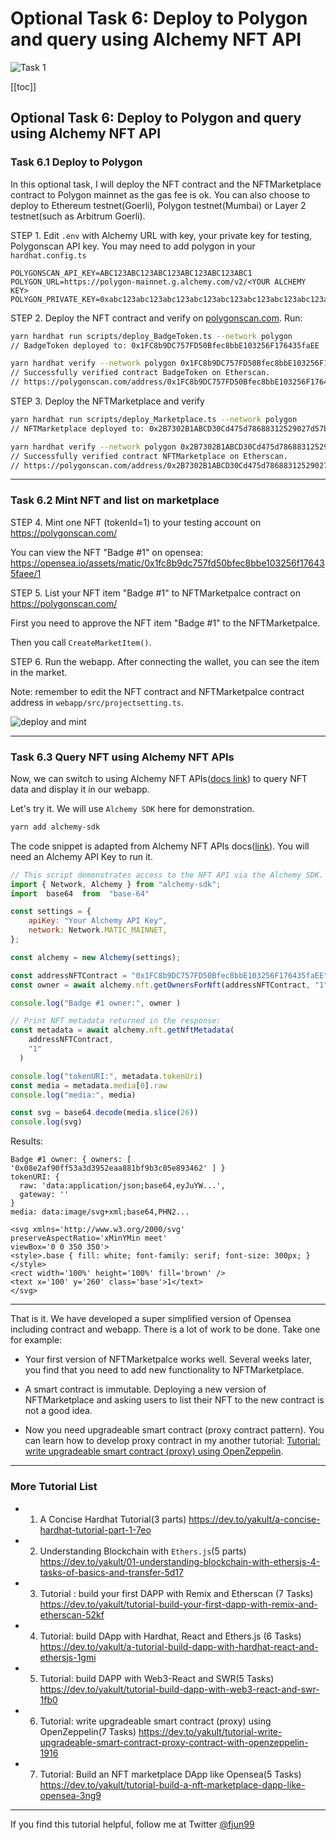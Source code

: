 # Optional Task 6: Deploy to Polygon and query using Alchemy NFT API


![Task 1](https://dev-to-uploads.s3.amazonaws.com/uploads/articles/8wcepjjin74cyva3ld0t.png)

[[toc]]

## Optional Task 6: Deploy to Polygon and query using Alchemy NFT API <a name="task6"></a>

### Task 6.1 Deploy to Polygon

In this optional task, I will deploy the NFT contract and the NFTMarketplace contract to Polygon mainnet as the gas fee is ok. You can also choose to deploy to Ethereum testnet(Goerli), Polygon testnet(Mumbai) or Layer 2 testnet(such as Arbitrum Goerli).

STEP 1. Edit `.env` with Alchemy URL with key, your private key for testing, Polygonscan API key. You may need to add polygon in your `hardhat.config.ts`

```
POLYGONSCAN_API_KEY=ABC123ABC123ABC123ABC123ABC123ABC1
POLYGON_URL=https://polygon-mainnet.g.alchemy.com/v2/<YOUR ALCHEMY KEY>
POLYGON_PRIVATE_KEY=0xabc123abc123abc123abc123abc123abc123abc123abc123abc123abc123abc1
```

STEP 2. Deploy the NFT contract and verify on [polygonscan.com](polygonscan.com). Run:

```bash
yarn hardhat run scripts/deploy_BadgeToken.ts --network polygon
// BadgeToken deployed to: 0x1FC8b9DC757FD50Bfec8bbE103256F176435faEE

yarn hardhat verify --network polygon 0x1FC8b9DC757FD50Bfec8bbE103256F176435faEE 'BadgeToken' 'BADGE'
// Successfully verified contract BadgeToken on Etherscan.
// https://polygonscan.com/address/0x1FC8b9DC757FD50Bfec8bbE103256F176435faEE#code
```

STEP 3. Deploy the NFTMarketplace and verify

```bash
yarn hardhat run scripts/deploy_Marketplace.ts --network polygon
// NFTMarketplace deployed to: 0x2B7302B1ABCD30Cd475d78688312529027d57bEf

yarn hardhat verify --network polygon 0x2B7302B1ABCD30Cd475d78688312529027d57bEf
// Successfully verified contract NFTMarketplace on Etherscan.
// https://polygonscan.com/address/0x2B7302B1ABCD30Cd475d78688312529027d57bEf#code
```

---

### Task 6.2 Mint NFT and list on marketplace

STEP 4. Mint one NFT (tokenId=1) to your testing account on https://polygonscan.com/

You can view the NFT "Badge #1" on opensea:  https://opensea.io/assets/matic/0x1fc8b9dc757fd50bfec8bbe103256f176435faee/1

STEP 5. List your NFT item "Badge #1" to NFTMarketpalce contract on https://polygonscan.com/

First you need to approve the NFT item "Badge #1" to the NFTMarketpalce.

Then you call `CreateMarketItem()`.

STEP 6. Run the webapp. After connecting the wallet, you can see the item in the market.

Note: remember to edit the NFT contract and NFTMarketpalce contract address in `webapp/src/projectsetting.ts`.


![deploy and mint](https://dev-to-uploads.s3.amazonaws.com/uploads/articles/6ml1wbztdwkjl7lz71t5.png)

---

### Task 6.3 Query NFT using Alchemy NFT APIs <a name="alchemynft"></a>

Now, we can switch to using Alchemy NFT APIs([docs link](https://docs.alchemy.com/reference/nft-api-quickstart)) to query NFT data and display it in our webapp.

Let's try it. We will use `Alchemy SDK` here for demonstration.

```bash
yarn add alchemy-sdk
```

The code snippet is adapted from Alchemy NFT APIs docs([link](https://docs.alchemy.com/reference/nft-api-quickstart#demo-script)). You will need an Alchemy API Key to run it.

```js
// This script demonstrates access to the NFT API via the Alchemy SDK.
import { Network, Alchemy } from "alchemy-sdk";
import  base64  from  "base-64"

const settings = {
    apiKey: "Your Alchemy API Key",
    network: Network.MATIC_MAINNET,
};

const alchemy = new Alchemy(settings);

const addressNFTContract = "0x1FC8b9DC757FD50Bfec8bbE103256F176435faEE"
const owner = await alchemy.nft.getOwnersForNft(addressNFTContract, "1")

console.log("Badge #1 owner:", owner )

// Print NFT metadata returned in the response:
const metadata = await alchemy.nft.getNftMetadata(
    addressNFTContract,
    "1"
  )

console.log("tokenURI:", metadata.tokenUri)
const media = metadata.media[0].raw
console.log("media:", media)

const svg = base64.decode(media.slice(26))
console.log(svg)
```

Results:
```
Badge #1 owner: { owners: [ '0x08e2af90ff53a3d3952eaa881bf9b3c05e893462' ] }
tokenURI: {
  raw: 'data:application/json;base64,eyJuYW...',
  gateway: ''
}
media: data:image/svg+xml;base64,PHN2...

<svg xmlns='http://www.w3.org/2000/svg' 
preserveAspectRatio='xMinYMin meet' 
viewBox='0 0 350 350'>
<style>.base { fill: white; font-family: serif; font-size: 300px; }</style>
<rect width='100%' height='100%' fill='brown' />
<text x='100' y='260' class='base'>1</text>
</svg>
```

---


That is it. We have developed a super simplified version of Opensea including contract and webapp. There is a lot of work to be done. Take one for example:

- Your first version of NFTMarketpalce works well. Several weeks later, you find that you need to add new functionality to NFTMarketplace. 

- A smart contract is immutable. Deploying a new version of NFTMarketplace and asking users to list their NFT to the new contract is not a good idea. 

- Now you need upgradeable smart contract (proxy contract pattern). You can learn how to develop proxy contract in my another tutorial: [Tutorial: write upgradeable smart contract (proxy) using OpenZeppelin](https://dev.to/yakult/tutorial-write-upgradeable-smart-contract-proxy-contract-with-openzeppelin-1916).

---

### More Tutorial List

- 1. A Concise Hardhat Tutorial(3 parts) 
https://dev.to/yakult/a-concise-hardhat-tutorial-part-1-7eo

- 2. Understanding Blockchain with `Ethers.js`(5 parts)
https://dev.to/yakult/01-understanding-blockchain-with-ethersjs-4-tasks-of-basics-and-transfer-5d17

- 3. Tutorial : build your first DAPP with Remix and Etherscan (7 Tasks)
https://dev.to/yakult/tutorial-build-your-first-dapp-with-remix-and-etherscan-52kf

- 4. Tutorial: build DApp with Hardhat, React and Ethers.js (6 Tasks)
https://dev.to/yakult/a-tutorial-build-dapp-with-hardhat-react-and-ethersjs-1gmi

- 5. Tutorial: build DAPP with Web3-React and SWR(5 Tasks)
https://dev.to/yakult/tutorial-build-dapp-with-web3-react-and-swr-1fb0

- 6. Tutorial: write upgradeable smart contract (proxy) using OpenZeppelin(7 Tasks)
https://dev.to/yakult/tutorial-write-upgradeable-smart-contract-proxy-contract-with-openzeppelin-1916

- 7. Tutorial: Build an NFT marketplace DApp like Opensea(5 Tasks)
https://dev.to/yakult/tutorial-build-a-nft-marketplace-dapp-like-opensea-3ng9

---

If you find this tutorial helpful, follow me at Twitter [@fjun99](https://twitter.com/fjun99)
